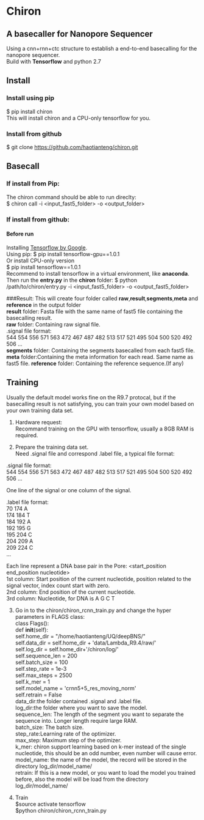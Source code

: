 # Chiron
## A basecaller for Nanopore Sequencer
Using a cnn+rnn+ctc structure to establish a end-to-end basecalling for the nanopore sequencer.  
Build with **Tensorflow** and python 2.7  

## Install
### Install using pip
$ pip install chiron  
This will install chiron and a CPU-only tensorflow for you.  
### Install from github
$ git clone https://github.com/haotianteng/chiron.git  



## Basecall
### If install from Pip:
The chiron command should be able to run direclty:  
$ chiron call -i <input_fast5_folder> -o <output_folder>  

### If install from github:
#### Before run  
Installing [Tensorflow by Google](https://www.tensorflow.org/).  
Using pip:
$ pip install tensorflow-gpu==1.0.1  
Or install CPU-only version  
$ pip install tensorflow==1.0.1  
Recommend to install tensorflow in a virtual environment, like **anaconda**.  
Then run the **entry.py** in the **chiron** folder:
$ python /path/to/chiron/entry.py -i <input_fast5_folder> -o <output_fast5_folder>

###Result:
This will create four folder called **raw**,**result**,**segments**,**meta** and **reference** in the output folder   
**result** folder: Fasta file with the same name of fast5 file containing the basecalling result.  
**raw** folder: Containing raw signal file.   
.signal file format:  
544 554 556 571 563 472 467 487 482 513 517 521 495 504 500 520 492 506 ...  
**segments** folder: Containing the segments basecalled from each fast5 file.
**meta** folder:Containing the meta information for each read. Same name as fast5 file.
**reference** folder: Containing the reference sequence.(If any)

## Training
Usually the default model works fine on the R9.7 protocal, but if the basecalling result is not satisfying, you can train your own model based on your own training data set.  

1. Hardware request:  
Recommand training on the GPU with tensorflow, usually a 8GB RAM is required.  

2. Prepare the training data set.  
Need .signal file and correspond .label file, a typical file format:  
  
.signal file format:  
544 554 556 571 563 472 467 487 482 513 517 521 495 504 500 520 492 506 ...  

One line of the signal or one column of the signal.  

.label file format:  
70 174 A  
174 184 T  
184 192 A  
192 195 G  
195 204 C  
204 209 A  
209 224 C  
...  

Each line represent a DNA base pair in the Pore: <start_position  end_position  nucleotide>  
1st column: Start position of the current nucleotide, position related to the signal vector, index count start with zero.  
2nd column: End position of the current nucleotide.  
3rd column: Nucleotide, for DNA is A G C T  

3. Go in to the chiron/chiron_rcnn_train.py and change the hyper parameters in FLAGS class:  
class Flags():  
    def __init__(self):  
        self.home_dir = "/home/haotianteng/UQ/deepBNS/"  
        self.data_dir = self.home_dir + 'data/Lambda_R9.4/raw/'  
        self.log_dir = self.home_dir+'/chiron/log/'  
        self.sequence_len = 200  
        self.batch_size = 100  
        self.step_rate = 1e-3   
        self.max_steps = 2500  
        self.k_mer = 1  
        self.model_name = 'crnn5+5_res_moving_norm'  
        self.retrain = False  
data_dir:the folder contained .signal and .label file.  
log_dir:the folder where you want to save the model.  
sequence_len: The length of the segment you want to separate the sequence into. Longer length require large RAM.  
batch_size: The batch size.  
step_rate:Learning rate of the optimizer.  
max_step: Maximum step of the optimizer.  
k_mer: chiron support learning based on k-mer instead of the single nucleotide, this should be an odd number, even number will cause error.  
model_name: the name of the model, the record will be stored in the directory log_dir/model_name/  
retrain: If this is a new model, or you want to load the model you trained before, also the model will be load from the directory log_dir/model_name/  

4. Train  
$source activate tensorflow   
$python chiron/chiron_rcnn_train.py  



